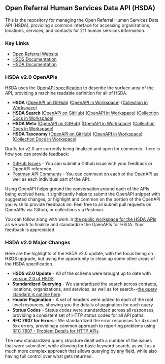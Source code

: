 ## Open Referral Human Services Data API (HSDA)
This is the repository for managing the Open Referral Human Services Data API (HSDA), providing a common interface for accessing organizations, locations, services, and contacts for 211 human services information.

### Key Links

- [Open Referral Website](https://openreferral.org/)
- [HSDS Documentation](http://docs.openreferral.org/en/latest/hsds/)
- [HSDA Documentation](http://docs.openreferral.org/en/latest/hsda/)

### HSDA v2.0 OpenAPIs
HSDA uses the [OpenAPI specification](http://spec.openapis.org/oas/v3.0.3) to describe the surface area of the API, providing a machine readable definition for all of HSDA.

- **HSDA** ([OpenAPI on GitHub](https://github.com/openreferral/api-specification/blob/master/v2.0/openapi-hsda.yaml)) ([OpenAPI in Workspace](https://www.postman.com/api-evangelist/workspace/human-services-data-api-hsda/api/1a7abc09-be01-45fa-932c-7ed3d11e43ea?version=2c338c6f-4da0-452c-bb5d-ef834c1ce7cc&tab=overview)) ([Collection in Workspace](https://www.postman.com/api-evangelist/workspace/human-services-data-api-hsda/documentation/35240-b0c2834a-60ac-4076-87a9-aac143874f20))
- **HSDA Search** ([OpenAPI on GitHub](https://github.com/openreferral/api-specification/blob/master/v2.0/openapi-hsda-search.yaml)) ([OpenAPI in Workspace](https://www.postman.com/api-evangelist/workspace/human-services-data-api-hsda/api/eae721cd-11f6-4c46-824d-2775f5328561?version=5ad8f4f2-29af-4379-9c50-f8ecf2ba6e4b&tab=overview)) ([Collection Docs in Workspace](https://www.postman.com/api-evangelist/workspace/human-services-data-api-hsda/documentation/35240-e8cdaa8c-5444-4722-a6fd-181f120d49f3))
- **HSDA Meta** ([OpenAPI on GitHub](https://github.com/openreferral/api-specification/blob/master/v2.0/openapi-hsda-meta.yaml)) ([OpenAPI in Workspace](https://www.postman.com/api-evangelist/workspace/human-services-data-api-hsda/api/55b2862e-39c1-48e8-987f-e6c38df0323d?version=632b6e4c-f36c-473a-ad24-4b4e34cf410a&tab=overview)) ([Collection Docs in Workspace](https://www.postman.com/api-evangelist/workspace/human-services-data-api-hsda/documentation/35240-60e93ec1-23e9-4691-8a86-2d833dc2b896))
- **HSDA Taxonomy** ([OpenAPI on GitHub](https://github.com/openreferral/api-specification/blob/master/v2.0/openapi-hsda-taxonomy.yaml)) ([OpenAPI in Workspace](https://www.postman.com/api-evangelist/workspace/human-services-data-api-hsda/api/6fb08211-ff92-4923-a2fe-e000d9a86df9?version=2a3ed87a-1e53-460d-aec1-a5583910d2f1&tab=overview)) ([Collection Docs in Workspace](https://www.postman.com/api-evangelist/workspace/human-services-data-api-hsda/documentation/35240-fe401428-96ce-43c8-99a2-ca13929e71a5))

Drafts for v2.0 are currently being finalized and open for comments--here is how you can provide feedback:

- [GitHub Issues](https://github.com/openreferral/api-specification/issues) - You can submit a Github issue with your feedback or OpenAPI reference.
- [Postman API Comments](https://www.postman.com/api-evangelist/workspace/human-services-data-api-hsda/overview) - You can comment on each of the OpenAPI as well as each individual part of the API.

Using OpenAPI helps ground the conversation around each of the APIs being evolved here. It significantly helps to submit the OpenAPI snippet with suggested changes, or highlight and common on the portion of the OpenAPI you wish to provide feedback on. Feel free to all submit pull requests on OpenAPIs via Github, or collections via Postman.

You can follow along with work in [the public workspace for the HSDA APIs](https://www.postman.com/api-evangelist/workspace/human-services-data-api-hsda/overview) as we work to finalize and standardize the OpenAPIs for HSDA. Your feedback is appreciated.

### HSDA v2.0 Major Changes
Here are the highlights of the HSDA v2.0 update, with the focus being on HSDS upgrade, but using the opportunity to clean up some other areas of the HSDA specification.

- **HSDS v2.0 Update** - All of the schema were brought up to date with [version 2.0 of HSDS](https://docs.openreferral.org/en/latest/hsds/reference/).
- **Standardized Querying** - We standardized the search across contacts, locations, organizations, and services, as well as for search--[the query standard is outline here](https://github.com/openreferral/api-specification/blob/master/query.md).
- **Header Pagination** - A set of headers were added to each of the root level resources, showing you the details of pagination for each query.
- **Status Codes** - Status codes were standardized across all responses, providing a consistent set of HTTP status codes for all API paths.
- **RFC 7807 for Errors** - We standardized the error responses for 4xx and 5xx errors, providing a common approach to reporting problems using [RFC 7807 - Problem Details for HTTP APIs](https://tools.ietf.org/html/rfc7807).

The new standardized query structure dealt with a number of the issues that were submitted, while allowing for basic keyword search, as well as a much more complex approach that allows querying by any field, while also having full control over what gets returned.
